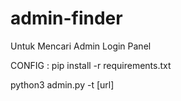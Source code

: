 # admin-finder
Untuk Mencari Admin Login Panel

CONFIG :
pip install -r requirements.txt


python3 admin.py -t [url]

